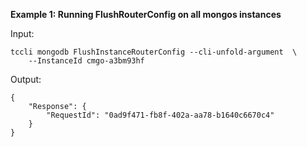 **Example 1: Running FlushRouterConfig on all mongos instances**



Input: 

```
tccli mongodb FlushInstanceRouterConfig --cli-unfold-argument  \
    --InstanceId cmgo-a3bm93hf
```

Output: 
```
{
    "Response": {
        "RequestId": "0ad9f471-fb8f-402a-aa78-b1640c6670c4"
    }
}
```

